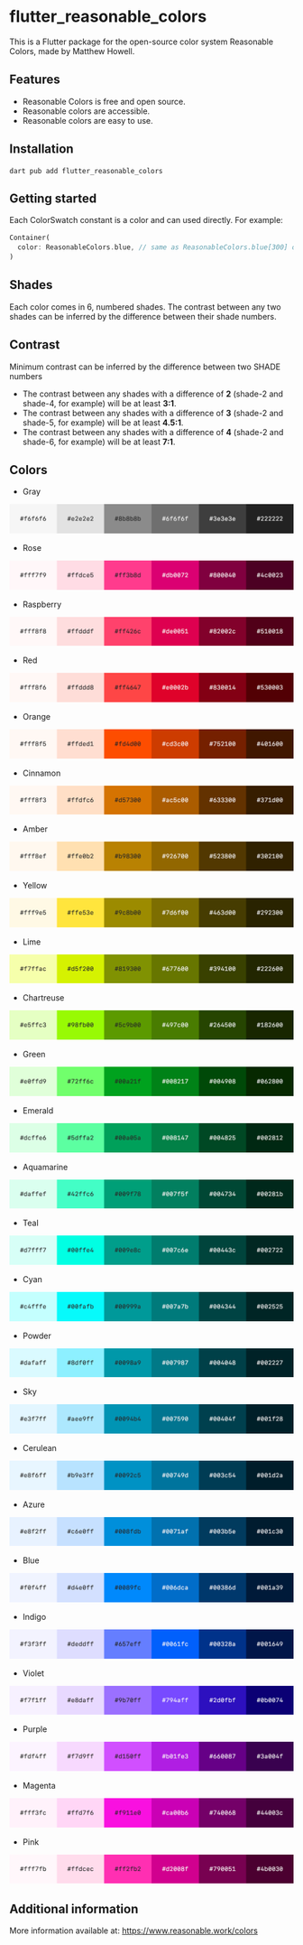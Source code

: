 # flutter_reasonable_colors

This is a Flutter package for the open-source color system Reasonable Colors, made by Matthew Howell.

## Features

- Reasonable Colors is free and open source.
- Reasonable colors are accessible.
- Reasonable colors are easy to use.

## Installation

```console
dart pub add flutter_reasonable_colors
```

## Getting started

Each ColorSwatch constant is a color and can used directly. For example:

```dart
Container(
  color: ReasonableColors.blue, // same as ReasonableColors.blue[300] or ReasonableColors.blue.shade300
)
```

## Shades

Each color comes in 6, numbered shades. The contrast between any two shades can be inferred by the difference between their shade numbers.

## Contrast

Minimum contrast can be inferred by the difference between two SHADE numbers

- The contrast between any shades with a difference of **2** (shade-2 and shade-4, for example) will be at least **3:1**.
- The contrast between any shades with a difference of **3** (shade-2 and shade-5, for example) will be at least **4.5:1**.
- The contrast between any shades with a difference of **4** (shade-2 and shade-6, for example) will be at least **7:1**.

## Colors

- Gray

![reasonable_colors_grey](images/reasonable_colors_grey.png)

- Rose

![reasonable_colors_grey](images/reasonable_colors_rose.png)

- Raspberry

![reasonable_colors_grey](images/reasonable_colors_raspberry.png)

- Red

![reasonable_colors_grey](images/reasonable_colors_red.png)

- Orange

![reasonable_colors_grey](images/reasonable_colors_orange.png)

- Cinnamon

![reasonable_colors_grey](images/reasonable_colors_cinnamon.png)

- Amber

![reasonable_colors_grey](images/reasonable_colors_amber.png)

- Yellow

![reasonable_colors_grey](images/reasonable_colors_yellow.png)

- Lime

![reasonable_colors_grey](images/reasonable_colors_lime.png)

- Chartreuse

![reasonable_colors_grey](images/reasonable_colors_chartreuse.png)

- Green

![reasonable_colors_grey](images/reasonable_colors_green.png)

- Emerald

![reasonable_colors_grey](images/reasonable_colors_emerald.png)

- Aquamarine

![reasonable_colors_grey](images/reasonable_colors_aquamarine.png)

- Teal

![reasonable_colors_grey](images/reasonable_colors_teal.png)

- Cyan

![reasonable_colors_grey](images/reasonable_colors_cyan.png)

- Powder

![reasonable_colors_grey](images/reasonable_colors_powder.png)

- Sky

![reasonable_colors_grey](images/reasonable_colors_sky.png)

- Cerulean

![reasonable_colors_grey](images/reasonable_colors_cerulean.png)

- Azure

![reasonable_colors_grey](images/reasonable_colors_azure.png)

- Blue

![reasonable_colors_grey](images/reasonable_colors_blue.png)

- Indigo

![reasonable_colors_grey](images/reasonable_colors_indigo.png)

- Violet

![reasonable_colors_grey](images/reasonable_colors_violet.png)

- Purple

![reasonable_colors_grey](images/reasonable_colors_purple.png)

- Magenta

![reasonable_colors_grey](images/reasonable_colors_magenta.png)

- Pink

![reasonable_colors_grey](images/reasonable_colors_pink.png)



## Additional information

More information available at: https://www.reasonable.work/colors